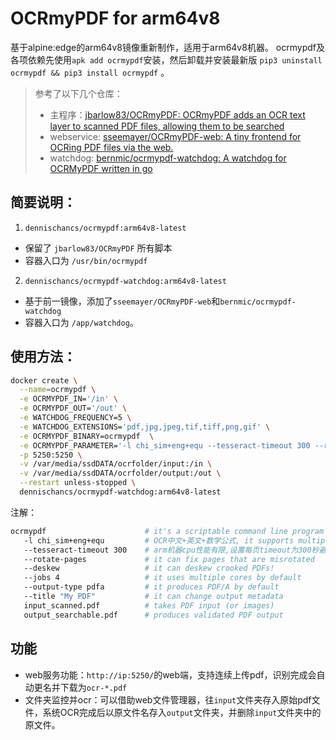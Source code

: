 # OCRmyPDF for arm64v8
基于alpine:edge的arm64v8镜像重新制作，适用于arm64v8机器。
ocrmypdf及各项依赖先使用`apk add ocrmypdf`安装，然后卸载并安装最新版 `pip3 uninstall ocrmypdf && pip3 install ocrmypdf` 。

> 参考了以下几个仓库：
> - 主程序：[jbarlow83/OCRmyPDF: OCRmyPDF adds an OCR text layer to scanned PDF files, allowing them to be searched](https://github.com/jbarlow83/OCRmyPDF)
> - webservice: [sseemayer/OCRmyPDF-web: A tiny frontend for OCRing PDF files via the web.](https://github.com/sseemayer/OCRmyPDF-web)
> - watchdog: [bernmic/ocrmypdf-watchdog: A watchdog for OCRMyPDF written in go](https://github.com/bernmic/ocrmypdf-watchdog)

## 简要说明：
1. `dennischancs/ocrmypdf:arm64v8-latest`
  - 保留了 `jbarlow83/OCRmyPDF` 所有脚本
  - 容器入口为 `/usr/bin/ocrmypdf` 
2. `dennischancs/ocrmypdf-watchdog:arm64v8-latest`
  - 基于前一镜像，添加了`sseemayer/OCRmyPDF-web`和`bernmic/ocrmypdf-watchdog`
  - 容器入口为 `/app/watchdog`。

## 使用方法：

```bash
docker create \
  --name=ocrmypdf \
  -e OCRMYPDF_IN='/in' \
  -e OCRMYPDF_OUT='/out' \
  -e WATCHDOG_FREQUENCY=5 \
  -e WATCHDOG_EXTENSIONS='pdf,jpg,jpeg,tif,tiff,png,gif' \
  -e OCRMYPDF_BINARY=ocrmypdf  \
  -e OCRMYPDF_PARAMETER='-l chi_sim+eng+equ --tesseract-timeout 300 --rotate-pages --deskew --jobs 4 --output-type pdfa'  \
  -p 5250:5250 \
  -v /var/media/ssdDATA/ocrfolder/input:/in \
  -v /var/media/ssdDATA/ocrfolder/output:/out \
  --restart unless-stopped \
  dennischancs/ocrmypdf-watchdog:arm64v8-latest
```

注解：
```bash
ocrmypdf                      # it's a scriptable command line program
   -l chi_sim+eng+equ         # OCR中文+英文+数学公式, it supports multiple languages
   --tesseract-timeout 300    # arm机器cpu性能有限,设置每页timeout为300秒避免程序因OCR时间较长而放弃该页
   --rotate-pages             # it can fix pages that are misrotated
   --deskew                   # it can deskew crooked PDFs!
   --jobs 4                   # it uses multiple cores by default
   --output-type pdfa         # it produces PDF/A by default
   --title "My PDF"           # it can change output metadata
   input_scanned.pdf          # takes PDF input (or images)
   output_searchable.pdf      # produces validated PDF output
```


## 功能
- web服务功能：`http://ip:5250/`的web端，支持连续上传pdf，识别完成会自动更名并下载为`ocr-*.pdf`
- 文件夹监控并ocr：可以借助web文件管理器，往`input`文件夹存入原始pdf文件，系统OCR完成后以原文件名存入`output`文件夹，并删除`input`文件夹中的原文件。
